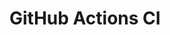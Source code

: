 # GitHub Actions CI






























































































































































































































































































































































































































































































































































































































































































































































































































































































































































































































































































































































































































































































































































































